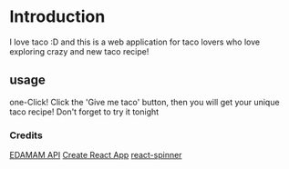 # Introduction

I love taco :D and this is a web application for taco lovers who love exploring crazy and new taco recipe!

## usage

one-Click! Click the 'Give me taco' button, then you will get your unique taco recipe! Don't forget to try it tonight

### Credits

[EDAMAM API](https://www.edamam.com/)
[Create React App](https://github.com/facebook/create-react-app)
[react-spinner](http://www.davidhu.io/react-spinners/)
